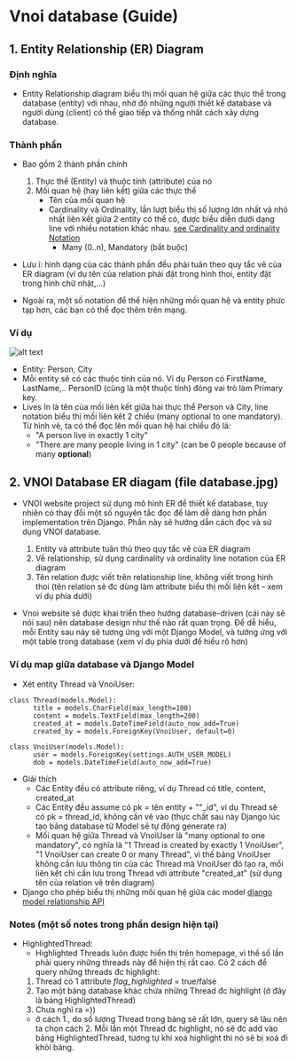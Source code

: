 
# Vnoi database (Guide)

## 1. Entity Relationship (ER) Diagram

### Định nghĩa
- Entity Relationship diagram biểu thị mối quan hệ giữa các thực thể trong database (entity) với nhau, nhờ đó những người thiết kế database và người dùng (client) có thể giao tiếp và thống nhất cách xây dựng database.

### Thành phần
- Bao gồm 2 thành phần chính
	1. Thực thể (Entity) và thuộc tính (attribute) của nó
	2. Mối quan hệ (hay liên kết) giữa các thực thể 
	   - Tên của mối quan hệ
       - Cardinality và Ordinality, lần lượt biểu thị số lượng lớn nhất và nhỏ nhất liên kết giữa 2 entity có thể có, được biểu diễn dưới dạng line với nhiều notation khác nhau. 
       [see Cardinality and ordinality Notation](https://github.com/VNOI-Admin/vnoiwebsite/blob/master/documents/database/ERnotation.jpg)
	     	- Many (0..n), Mandatory (bắt buộc)

- Lưu í: hình dạng của các thành phần đều phải tuân theo quy tắc vẽ của ER diagram (ví dụ tên của relation phải đặt trong hình thoi, entity đặt trong hình chữ nhật,...)
- Ngoài ra, một số notation để thể hiện những mối quan hệ và entity phức tạp hơn, các bạn có thể đọc thêm trên mạng.

### Ví dụ
	
![alt text](http://0.tqn.com/d/databases/1/0/L/A/PersonLivesInCity.jpg)
	
- Entity: Person, City
- Mỗi entity sẽ có các thuộc tính của nó. Ví dụ Person có FirstName, LastName,.. PersonID (cũng là một thuộc tính) đóng vai trò làm Primary key.
- Lives In là tên của mối liên kết giữa hai thực thể Person và City, line notation biểu thị mối liên kêt 2 chiều (many optional to one mandatory). Từ hình vẽ, ta có thể đọc lên mối quan hệ hai chiều đó là:
	- "A person live in exactly 1 city"
	- "There are many people living in 1 city" (can be 0 people because of many **optional**)



## 2. VNOI Database ER diagam (file database.jpg) 

- VNOI website project sử dụng mô hình ER để thiết kế database, tuy nhiên có thay đổi một số nguyên tắc đọc để làm dễ dàng hơn phần implementation trên Django. Phần này sẽ hướng dẫn cách đọc và sử dụng VNOI database.
   1. Entity và attribute tuân thủ theo quy tắc vẽ của ER diagram
   2. Về relationship, sử dụng cardinality và ordinality line notation của ER diagram
   3. Tên relation được viết trên relationship line, không viết trong hình thoi (tên  relation sẽ đc dùng làm attribute biểu thị mối liên kêt - xem ví dụ phía dưới)

- Vnoi website sẽ được khai triển theo hướng database-driven (cái này sẽ nói sau) nên database design như thế nào rất quan trọng. Để dễ hiểu, mỗi Entity sau này sẽ tương ứng với một Django Model, và tướng ứng với một table trong database (xem ví dụ phía dưới để hiểu rõ hơn)



### Ví dụ map giữa database và Django Model

- Xét entity Thread và VnoiUser:

```
class Thread(models.Model):
      title = models.CharField(max_length=100)
      content = models.TextField(max_length=200)
      created_at = models.DateTimeField(auto_now_add=True)
      created_by = models.ForeignKey(VnoiUser, default=0)
```

```
class VnoiUser(models.Model):
	  user = models.ForeignKey(settings.AUTH_USER_MODEL)
      dob = models.DateTimeField(auto_now_add=True)
```
- Giải thích
  - Các Entity đều có attribute riêng, ví dụ Thread có title, content, created_at
  - Các Entity đều assume có pk = tên entity + ""_id", ví dụ Thread sẽ có pk = thread_id, không cần vẽ vào (thực chất sau này Django lúc tạo bảng database từ Model sẽ tự động generate ra)
  - Mối quan hệ giữa Thread và VnoiUser là "many optional to one mandatory", có nghĩa là "1 Thread is created by exactly 1 VnoiUser", "1 VnoiUser can create 0 or many Thread", vì thế bảng VnoiUser không cần lưu thông tin của các Thread mà VnoiUser đó tạo ra, mối liên kêt chỉ cần lưu trong Thread với attribute "created_at" (sử dụng tên của relation vẽ trên diagram)
 - Django cho phép biểu thị những mối quan hệ giữa các model [django model relationship API](https://docs.djangoproject.com/en/1.7/topics/db/examples/) 
  
  
### Notes (một số notes trong phần design hiện tại)
- HighlightedThread:
	- Highlighted Threads luôn được hiển thị trên homepage, vì thế số lần phải query những threads này để hiện thị rất cao. Có 2 cách để query những threads đc highlight:
	1. Thread có 1 attribute *flag_highlighted* = true/false 
	2. Tạo một bảng database khác chứa những Thread đc highlight (ở đây là bảng HighlightedThread)
	3. Chưa nghĩ ra =))
 	- ở cách 1., do số lượng Thread trong bảng sẽ rất lớn, query sẽ lâu nên ta chọn cách 2. Mỗi lần một Thread đc highlight, nó sẽ đc add vào bảng HighlightedThread, tương tự khi xoá highlight thì nó sẽ bị xoá đi khỏi bảng.


